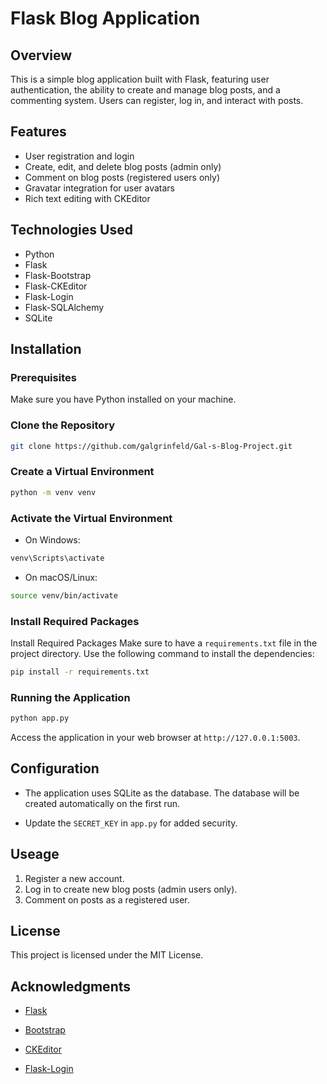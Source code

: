 # Flask Blog Application
## Overview
This is a simple blog application built with Flask, featuring user authentication, the ability to create and manage blog posts, and a commenting system. Users can register, log in, and interact with posts.

## Features
- User registration and login
- Create, edit, and delete blog posts (admin only)
- Comment on blog posts (registered users only)
- Gravatar integration for user avatars
- Rich text editing with CKEditor

## Technologies Used
- Python
- Flask
- Flask-Bootstrap
- Flask-CKEditor
- Flask-Login
- Flask-SQLAlchemy
- SQLite

## Installation
### Prerequisites
Make sure you have Python installed on your machine.

### Clone the Repository
```bash
git clone https://github.com/galgrinfeld/Gal-s-Blog-Project.git
```

### Create a Virtual Environment
```bash
python -m venv venv
```
### Activate the Virtual Environment
- On Windows:
``` bash
venv\Scripts\activate
```
- On macOS/Linux:
``` bash
source venv/bin/activate
```

### Install Required Packages
Install Required Packages
Make sure to have a ``requirements.txt`` file in the project directory. Use the following command to install the dependencies:
``` bash
pip install -r requirements.txt
```
### Running the Application
``` bash 
python app.py
 ```

Access the application in your web browser at ``http://127.0.0.1:5003``.

## Configuration
- The application uses SQLite as the database. The database will be created automatically on the first run.

- Update the ``SECRET_KEY`` in ``app.py`` for added security.

## Useage
1. Register a new account.
2. Log in to create new blog posts (admin users only).
3. Comment on posts as a registered user.

## License

This project is licensed under the MIT License.

## Acknowledgments

- [Flask](https://flask.palletsprojects.com/en/3.0.x/)

- [Bootstrap](https://getbootstrap.com/)
- [CKEditor](https://ckeditor.com/)
- [Flask-Login](https://flask-login.readthedocs.io/en/latest/)

